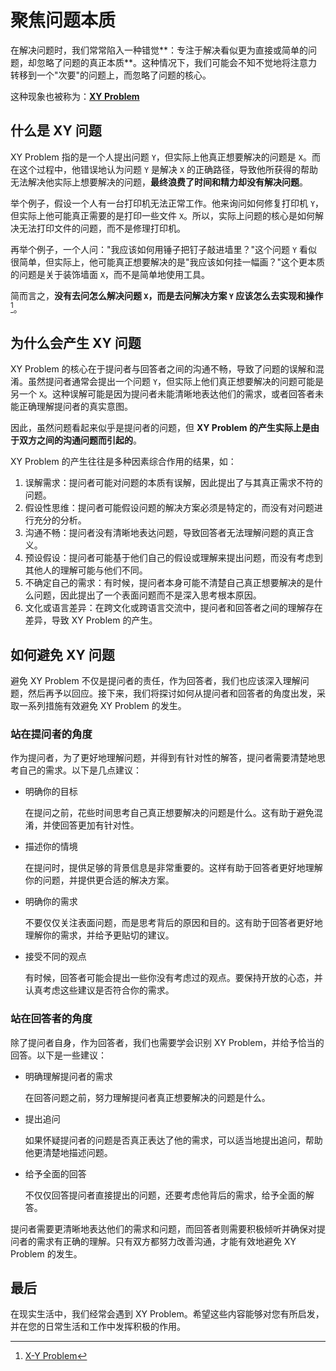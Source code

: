 # 聚焦问题本质

在解决问题时，我们常常陷入一种错觉**：专注于解决看似更为直接或简单的问题，却忽略了问题的真正本质**。这种情况下，我们可能会不知不觉地将注意力转移到一个"次要"的问题上，而忽略了问题的核心。

这种现象也被称为：**[XY Problem](https://en.wikipedia.org/wiki/XY_problem)**

## 什么是 XY 问题

XY Problem 指的是一个人提出问题 `Y`，但实际上他真正想要解决的问题是 `X`。而在这个过程中，他错误地认为问题 `Y` 是解决 `X` 的正确路径，导致他所获得的帮助无法解决他实际上想要解决的问题，**最终浪费了时间和精力却没有解决问题**。

举个例子，假设一个人有一台打印机无法正常工作。他来询问如何修复打印机 `Y`，但实际上他可能真正需要的是打印一些文件 `X`。所以，实际上问题的核心是如何解决无法打印文件的问题，而不是修理打印机。

再举个例子，一个人问："我应该如何用锤子把钉子敲进墙里？"这个问题 `Y` 看似很简单，但实际上，他可能真正想要解决的是"我应该如何挂一幅画？"这个更本质的问题是关于装饰墙面 `X`，而不是简单地使用工具。

简而言之，**没有去问怎么解决问题 `X`，而是去问解决方案 `Y` 应该怎么去实现和操作**[^1]。

[^1]: [X-Y Problem](https://coolshell.cn/articles/10804.html)

## 为什么会产生 XY 问题

XY Problem 的核心在于提问者与回答者之间的沟通不畅，导致了问题的误解和混淆。虽然提问者通常会提出一个问题 `Y`，但实际上他们真正想要解决的问题可能是另一个 `X`。这种误解可能是因为提问者未能清晰地表达他们的需求，或者回答者未能正确理解提问者的真实意图。

因此，虽然问题看起来似乎是提问者的问题，但 **XY Problem 的产生实际上是由于双方之间的沟通问题而引起的**。

XY Problem 的产生往往是多种因素综合作用的结果，如：

1. 误解需求：提问者可能对问题的本质有误解，因此提出了与其真正需求不符的问题。
2. 假设性思维：提问者可能假设问题的解决方案必须是特定的，而没有对问题进行充分的分析。
3. 沟通不畅：提问者没有清晰地表达问题，导致回答者无法理解问题的真正含义。
4. 预设假设：提问者可能基于他们自己的假设或理解来提出问题，而没有考虑到其他人的理解可能与他们不同。
5. 不确定自己的需求：有时候，提问者本身可能不清楚自己真正想要解决的是什么问题，因此提出了一个表面问题而不是深入思考根本原因。
6. 文化或语言差异：在跨文化或跨语言交流中，提问者和回答者之间的理解存在差异，导致 XY Problem 的产生。

## 如何避免 XY 问题

避免 XY Problem 不仅是提问者的责任，作为回答者，我们也应该深入理解问题，然后再予以回应。接下来，我们将探讨如何从提问者和回答者的角度出发，采取一系列措施有效避免 XY Problem 的发生。

### 站在提问者的角度

作为提问者，为了更好地理解问题，并得到有针对性的解答，提问者需要清楚地思考自己的需求。以下是几点建议：

- 明确你的目标

  在提问之前，花些时间思考自己真正想要解决的问题是什么。这有助于避免混淆，并使回答更加有针对性。

- 描述你的情境

  在提问时，提供足够的背景信息是非常重要的。这样有助于回答者更好地理解你的问题，并提供更合适的解决方案。

- 明确你的需求

  不要仅仅关注表面问题，而是思考背后的原因和目的。这有助于回答者更好地理解你的需求，并给予更贴切的建议。

- 接受不同的观点

  有时候，回答者可能会提出一些你没有考虑过的观点。要保持开放的心态，并认真考虑这些建议是否符合你的需求。

### 站在回答者的角度

除了提问者自身，作为回答者，我们也需要学会识别 XY Problem，并给予恰当的回答。以下是一些建议：

- 明确理解提问者的需求

  在回答问题之前，努力理解提问者真正想要解决的问题是什么。

- 提出追问

  如果怀疑提问者的问题是否真正表达了他的需求，可以适当地提出追问，帮助他更清楚地描述问题。

- 给予全面的回答

  不仅仅回答提问者直接提出的问题，还要考虑他背后的需求，给予全面的解答。

提问者需要更清晰地表达他们的需求和问题，而回答者则需要积极倾听并确保对提问者的需求有正确的理解。只有双方都努力改善沟通，才能有效地避免 XY Problem 的发生。

## 最后

在现实生活中，我们经常会遇到 XY Problem。希望这些内容能够对您有所启发，并在您的日常生活和工作中发挥积极的作用。
